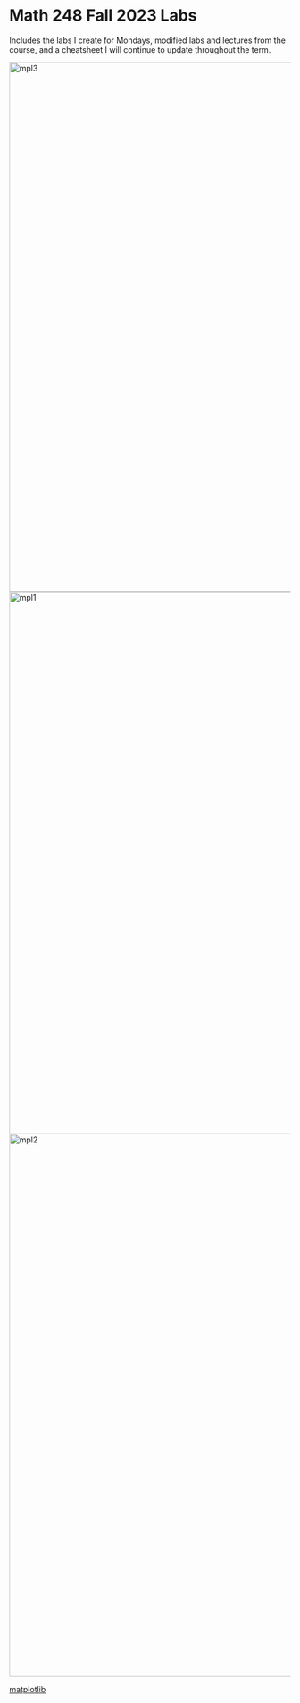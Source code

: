 # Math 248 Fall 2023 Labs

Includes the labs I create for Mondays, modified labs and lectures from the course, and a cheatsheet I will continue to update throughout the term.

<img width="949" alt="mpl3" src="https://github.com/jackbullen/Math-248/assets/37254717/3433208b-02ea-44fa-a688-9b1b8e77739d">

<img width="972" alt="mpl1" src="https://github.com/jackbullen/Math-248/assets/37254717/9b9bbc46-979e-46ac-aa79-9337f16db8bf">

<img width="973" alt="mpl2" src="https://github.com/jackbullen/Math-248/assets/37254717/dde175db-4cf3-4d33-a95e-2f0afc543850">

[matplotlib](https://github.com/matplotlib)

